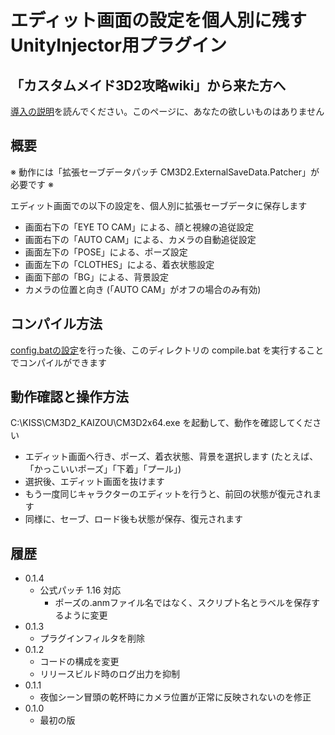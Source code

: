 ﻿# エディット画面の設定を個人別に残すUnityInjector用プラグイン

## 「カスタムメイド3D2攻略wiki」から来た方へ

[導入の説明](../INSTALL.md)を読んでください。このページに、あなたの欲しいものはありません


## 概要

※ 動作には「拡張セーブデータパッチ CM3D2.ExternalSaveData.Patcher」が必要です ※

エディット画面での以下の設定を、個人別に拡張セーブデータに保存します

 - 画面右下の「EYE TO CAM」による、顔と視線の追従設定
 - 画面右下の「AUTO CAM」による、カメラの自動追従設定
 - 画面左下の「POSE」による、ポーズ設定
 - 画面左下の「CLOTHES」による、着衣状態設定
 - 画面下部の「BG」による、背景設定
 - カメラの位置と向き (「AUTO CAM」がオフの場合のみ有効)


## コンパイル方法

[config.batの設定](../INSTALL.md)を行った後、このディレクトリの compile.bat を実行することでコンパイルができます


## 動作確認と操作方法

C:\KISS\CM3D2_KAIZOU\CM3D2x64.exe を起動して、動作を確認してください

 - エディット画面へ行き、ポーズ、着衣状態、背景を選択します (たとえば、「かっこいいポーズ」「下着」「プール」)
 - 選択後、エディット画面を抜けます
 - もう一度同じキャラクターのエディットを行うと、前回の状態が復元されます
 - 同様に、セーブ、ロード後も状態が保存、復元されます


## 履歴

 - 0.1.4
   - 公式パッチ 1.16 対応
     - ポーズの.anmファイル名ではなく、スクリプト名とラベルを保存するように変更
 - 0.1.3
   - プラグインフィルタを削除
 - 0.1.2
   - コードの構成を変更
   - リリースビルド時のログ出力を抑制
 - 0.1.1
   - 夜伽シーン冒頭の乾杯時にカメラ位置が正常に反映されないのを修正
 - 0.1.0
   - 最初の版
